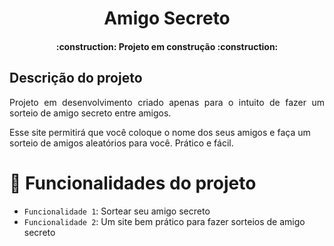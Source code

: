 <h1 align="center"> Amigo Secreto </h1>

<h4 align="center"> 
	:construction:  Projeto em construção  :construction:
</h4>

## Descrição do projeto 

<p align="justify">
 Projeto em desenvolvimento criado apenas para o intuito de fazer um sorteio de amigo secreto entre amigos.

Esse site permitirá que você coloque o nome dos seus amigos e faça um sorteio de amigos aleatórios para você. Prático e fácil.
</p>

# :hammer: Funcionalidades do projeto
- `Funcionalidade 1`: Sortear seu amigo secreto
- `Funcionalidade 2`: Um site bem prático para fazer sorteios de amigo secreto
